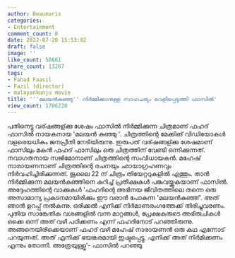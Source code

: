```yaml
---
author: Beaumaris
categories:
- Entertainment
comment_count: 0
date: 2022-07-20 15:53:02
draft: false
image: ''
like_count: 50661
share_count: 13267
tags:
- Fahad Faasil
- Fazil (director)
- malayankunju movie
title: '''മലയൻകുഞ്ഞു'' നിർമ്മിക്കാനുള്ള സാഹചര്യം വെളിപ്പെടുത്തി ഫാസിൽ'
view_count: 1706220
---
```


പതിനെട്ടു വര്ഷങ്ങള്ക്കു ശേഷം ഫാസിൽ നിർമ്മിക്കുന്ന ചിത്രമാണ് ഫഹദ് ഫാസിൽ നായകനായ 'മലയൻ കുഞ്ഞു '. ചിത്രത്തിന്റെ മേക്കിങ് വിഡിയോകൾ വളരെയധികം ജനപ്രീതി നേടിയിരുന്നു. ഇരുപത് വര്ഷങ്ങള്ക്കു ശേഷമാണ് ഫാസിലും മകൻ ഫഹദ് ഫാസിലും ഒരു ചിത്രത്തിന് വേണ്ടി ഒന്നിക്കുന്നത്. നവാഗതനായ സജിമോനാണ് ചിത്രത്തിന്റെ സംവിധായകന്‍. മഹേഷ് നാരായണനാണ് ചിത്രത്തിന്റെ രചനയും ഛായാഗ്രഹണവും നിര്‍വഹിച്ചിരിക്കുന്നത്. ജൂലൈ 22 ന് ചിത്രം തിയേറ്ററുകളിൽ എത്തും. താൻ നിർമ്മിക്കുന്ന മലയൻകുഞ്ഞിനെ കുറിച്ച് പ്രതീക്ഷകൾ പങ്കുവയ്ക്കുകയാണ് ഫാസിൽ. അദ്ദേഹത്തിന്റെ വാക്കുകൾ 'ഫഹദിന്റെ അഭിനയ ജീവിതത്തിലെ തന്നെ ഒരു അസാമാന്യ പ്രകടനമായിരിക്കും ഈ വരാന്‍ പോകുന്ന 'മലയന്‍കുഞ്ഞ്'. അത് ഞാന്‍ ഉറപ്പ് നല്‍കുന്നു. ഒരിക്കല്‍ എനിക്ക് നിര്‍മാണരംഗത്തേക്ക് തിരിച്ചുവരണം. പുതിയ സാങ്കേതിക വശങ്ങളില്‍ വന്ന മാറ്റങ്ങള്‍, പ്രേക്ഷകരുടെ അഭിരുചികള്‍ ഒക്കെ ഒന്ന് അത് വഴി പഠിക്കണം എന്ന് ഫഹദിനോട് പറഞ്ഞിരുന്നു. അങ്ങനെയിരിക്കെയാണ് ഫഹദ് വഴി മഹേഷ് നാരായണന്‍ ഒരു കഥ എന്നോട് പറയുന്നത്. അത് എനിക്ക് ഭയങ്കരമായി ഇഷ്ടപ്പെട്ടു. എനിക്ക് അത് നിര്‍മിക്കണം എന്നും തോന്നി. അത്രേയുള്ളൂ'- ഫാസിൽ പറഞ്ഞു &nbsp;